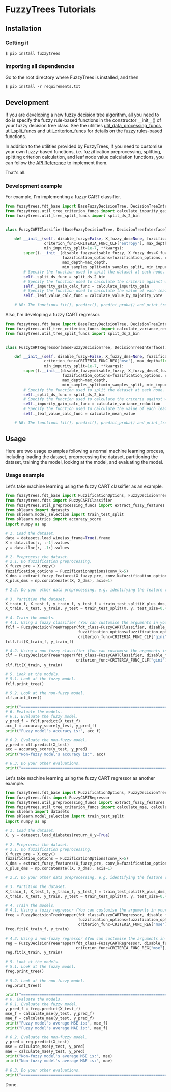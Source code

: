 # FuzzyTrees Tutorials

## Installation
###  Getting it
```shell
$ pip install fuzzytrees
```

###  Importing all dependencies
Go to the root directory where FuzzyTrees is installed, and then
```shell
$ pip install -r requirements.txt
```


## Development
If you are developing a new fuzzy decision tree algorithm, 
all you need to do is specify the fuzzy rule-based functions in the constructor \_\_init\_\_() of your fuzzy decision tree class. 
See the utilities [util_data_processing_funcs](fuzzytrees/util_preprocessing_funcs.py), [util_split_funcs](fuzzytrees/util_tree_split_funcs.py) and [util_criterion_funcs](fuzzytrees/util_tree_criterion_funcs.py) for details on the fuzzy rules-based functions.

In addition to the utilities provided by FuzzyTrees, if you need to customise your own fuzzy-based functions, 
i.e. fuzzification preprocessing, splitting, splitting criterion calculation, and leaf node value calculation functions, 
you can follow the [API Reference](./docs/index.html) to implement them.

That's all.

### Development example
For example, I'm implementing a fuzzy CART classifier.

```python
from fuzzytrees.fdt_base import BaseFuzzyDecisionTree, DecisionTreeInterface, CRITERIA_FUNC_CLF
from fuzzytrees.util_tree_criterion_funcs import calculate_impurity_gain, calculate_value_by_majority_vote
from fuzzytrees.util_tree_split_funcs import split_ds_2_bin


class FuzzyCARTClassifier(BaseFuzzyDecisionTree, DecisionTreeInterface):

    def __init__(self, disable_fuzzy=False, X_fuzzy_dms=None, fuzzification_options=None,
                 criterion_func=CRITERIA_FUNC_CLF["entropy"], max_depth=float("inf"), min_samples_split=2,
                 min_impurity_split=1e-7, **kwargs):
        super().__init__(disable_fuzzy=disable_fuzzy, X_fuzzy_dms=X_fuzzy_dms,
                         fuzzification_options=fuzzification_options, criterion_func=criterion_func,
                         max_depth=max_depth,
                         min_samples_split=min_samples_split, min_impurity_split=min_impurity_split, **kwargs)
        # Specify the function used to split the dataset at each node.
        self._split_ds_func = split_ds_2_bin
        # Specify the function used to calculate the criteria against which each split point is selected during induction.
        self._impurity_gain_calc_func = calculate_impurity_gain
        # Specify the function used to calculate the value of each leaf node.
        self._leaf_value_calc_func = calculate_value_by_majority_vote

    # NB: The functions fit(), predict(), predict_proba() and print_tree() are already defined in the super class BaseFuzzyDecisionTree.
```

Also, I'm developing a fuzzy CART regressor.

```python
from fuzzytrees.fdt_base import BaseFuzzyDecisionTree, DecisionTreeInterface, CRITERIA_FUNC_REG
from fuzzytrees.util_tree_criterion_funcs import calculate_variance_reduction, calculate_mean_value
from fuzzytrees.util_tree_split_funcs import split_ds_2_bin


class FuzzyCARTRegressor(BaseFuzzyDecisionTree, DecisionTreeInterface):

    def __init__(self, disable_fuzzy=False, X_fuzzy_dms=None, fuzzification_options=None,
                 criterion_func=CRITERIA_FUNC_REG["mse"], max_depth=float("inf"), min_samples_split=2,
                 min_impurity_split=1e-7, **kwargs):
        super().__init__(disable_fuzzy=disable_fuzzy, X_fuzzy_dms=X_fuzzy_dms,
                         fuzzification_options=fuzzification_options, criterion_func=criterion_func,
                         max_depth=max_depth,
                         min_samples_split=min_samples_split, min_impurity_split=min_impurity_split, **kwargs)
        # Specify the function used to split the dataset at each node.
        self._split_ds_func = split_ds_2_bin
        # Specify the function used to calculate the criteria against which each split point is selected during induction.
        self._impurity_gain_calc_func = calculate_variance_reduction
        # Specify the function used to calculate the value of each leaf node.
        self._leaf_value_calc_func = calculate_mean_value

    # NB: The functions fit(), predict(), predict_proba() and print_tree() are already defined in the super class BaseFuzzyDecisionTree.
```


## Usage
Here are two usage examples following a normal machine learning process, including loading the dataset, preprocessing the dataset, partitioning the dataset, training the model, looking at the model, and evaluating the model.

### Usage example
Let's take machine learning using the fuzzy CART classifier as an example.

```python
from fuzzytrees.fdt_base import FuzzificationOptions, FuzzyDecisionTreeWrapper, CRITERIA_FUNC_CLF
from fuzzytrees.fdts import FuzzyCARTClassifier
from fuzzytrees.util_preprocessing_funcs import extract_fuzzy_features
from sklearn import datasets
from sklearn.model_selection import train_test_split
from sklearn.metrics import accuracy_score
import numpy as np

# 1. Load the dataset.
data = datasets.load_wine(as_frame=True).frame
X = data.iloc[:, :-1].values
y = data.iloc[:, -1:].values

# 2. Preprocess the dataset.
# 2.1. Do fuzzification preprocessing.
X_fuzzy_pre = X.copy()
fuzzification_options = FuzzificationOptions(conv_k=5)
X_dms = extract_fuzzy_features(X_fuzzy_pre, conv_k=fuzzification_options.conv_k)
X_plus_dms = np.concatenate((X, X_dms), axis=1)

# 2.2. Do your other data preprocessing, e.g. identifying the feature values and target values, processing the missing values, etc.

# 3. Partition the dataset.
X_train_f, X_test_f, y_train_f, y_test_f = train_test_split(X_plus_dms, y, test_size=0.4, random_state=22)
X_train, X_test, y_train, y_test = train_test_split(X, y, test_size=0.4, random_state=22)

# 4. Train the models.
# 4.1. Using a fuzzy classifier (You can customise the arguments in your constructor and their default values).
fclf = FuzzyDecisionTreeWrapper(fdt_class=FuzzyCARTClassifier, disable_fuzzy=False,
                                fuzzification_options=fuzzification_options,
                                criterion_func=CRITERIA_FUNC_CLF["gini"], max_depth=5)
fclf.fit(X_train_f, y_train_f)

# 4.2. Using a non-fuzzy classifier (You can customise the arguments in your constructor and their default values).
clf = FuzzyDecisionTreeWrapper(fdt_class=FuzzyCARTClassifier, disable_fuzzy=True,
                               criterion_func=CRITERIA_FUNC_CLF["gini"], max_depth=5)
clf.fit(X_train, y_train)

# 5. Look at the models.
# 5.1. Look at the fuzzy model.
fclf.print_tree()

# 5.2. Look at the non-fuzzy model.
clf.print_tree()

print("========================================================================================")
# 6. Evaluate the models.
# 6.1. Evaluate the fuzzy model.
y_pred_f = fclf.predict(X_test_f)
acc_f = accuracy_score(y_test, y_pred_f)
print("Fuzzy model's accuracy is:", acc_f)

# 6.2. Evaluate the non-fuzzy model.
y_pred = clf.predict(X_test)
acc = accuracy_score(y_test, y_pred)
print("Non-fuzzy model's accuracy is:", acc)

# 6.3. Do your other evaluations.
print("========================================================================================")
```

Let's take machine learning using the fuzzy CART regressor as another example.

```python
from fuzzytrees.fdt_base import FuzzificationOptions, FuzzyDecisionTreeWrapper, CRITERIA_FUNC_REG
from fuzzytrees.fdts import FuzzyCARTRegressor
from fuzzytrees.util_preprocessing_funcs import extract_fuzzy_features
from fuzzytrees.util_tree_criterion_funcs import calculate_mse, calculate_mae
from sklearn import datasets
from sklearn.model_selection import train_test_split
import numpy as np

# 1. Load the dataset.
X, y = datasets.load_diabetes(return_X_y=True)

# 2. Preprocess the dataset.
# 2.1. Do fuzzification preprocessing.
X_fuzzy_pre = X.copy()
fuzzification_options = FuzzificationOptions(conv_k=5)
X_dms = extract_fuzzy_features(X_fuzzy_pre, conv_k=fuzzification_options.conv_k)
X_plus_dms = np.concatenate((X, X_dms), axis=1)

# 2.2. Do your other data preprocessing, e.g. identifying the feature values and target values, processing the missing values, etc.

# 3. Partition the dataset.
X_train_f, X_test_f, y_train_f, y_test_f = train_test_split(X_plus_dms, y, test_size=0.4, random_state=22)
X_train, X_test, y_train, y_test = train_test_split(X, y, test_size=0.4, random_state=22)

# 4. Train the models.
# 4.1. Using a fuzzy regressor (You can customise the arguments in your constructor and their default values).
freg = FuzzyDecisionTreeWrapper(fdt_class=FuzzyCARTRegressor, disable_fuzzy=False,
                                fuzzification_options=fuzzification_options,
                                criterion_func=CRITERIA_FUNC_REG["mse"], max_depth=5)
freg.fit(X_train_f, y_train)

# 4.2. Using a non-fuzzy regressor (You can customise the arguments in your constructor and their default values).
reg = FuzzyDecisionTreeWrapper(fdt_class=FuzzyCARTRegressor, disable_fuzzy=True,
                               criterion_func=CRITERIA_FUNC_REG["mse"], max_depth=5)
reg.fit(X_train, y_train)

# 5. Look at the models.
# 5.1. Look at the fuzzy model.
freg.print_tree()

# 5.2. Look at the non-fuzzy model.
reg.print_tree()

print("========================================================================================")
# 6. Evaluate the models.
# 6.1. Evaluate the fuzzy model.
y_pred_f = freg.predict(X_test_f)
mse_f = calculate_mse(y_test, y_pred_f)
mae_f = calculate_mae(y_test, y_pred_f)
print("Fuzzy model's average MSE is:", mse_f)
print("Fuzzy model's average MAE is:", mae_f)

# 6.2. Evaluate the non-fuzzy model.
y_pred = reg.predict(X_test)
mse = calculate_mse(y_test, y_pred)
mae = calculate_mae(y_test, y_pred)
print("Non-fuzzy model's average MSE is:", mse)
print("Non-fuzzy model's average MAE is:", mae)

# 6.3. Do your other evaluations.
print("========================================================================================")
```
Done.